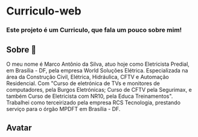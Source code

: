 # Curriculo-web
### Este projeto é um Curriculo, que fala um pouco sobre mim!

## Sobre :punch:
 O meu nome é Marco Antônio da Silva, atuo hoje como Eletricista Predial, em Brasília - DF, pela empresa World Soluções Elétrica. Especializada na área da Construção Civil, Elétrica, Hidráulica, CFTV e Automação Residencial. Com "Curso de eletrónica de TVs e monitores de computadores, pela Burgos Eletrónicas; Curso de CFTV pela Segurimax, e também Curso de Eletricista com NR10, pela Educa Treinamentos". Trabalhei como terceirizado pela empresa RCS Tecnologia, prestando serviço para o órgão MPDFT em Brasília - DF. 
 
 ## Avatar
